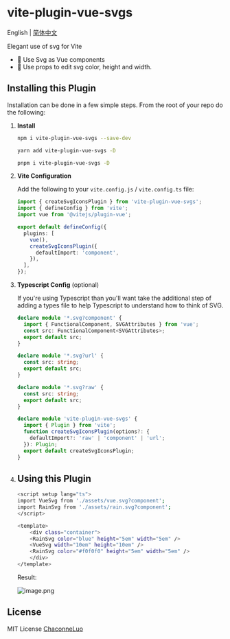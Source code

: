 # vite-plugin-vue-svgs

English | [简体中文](README.zh-CN.md)

Elegant use of svg for Vite

- 🌟 Use Svg as Vue components
- 🌈 Use props to edit svg color, height and width.

## Installing this Plugin

Installation can be done in a few simple steps. From the root of your repo do the following:

1. **Install**

   ```bash
   npm i vite-plugin-vue-svgs --save-dev
   ```

   ```bash
   yarn add vite-plugin-vue-svgs -D
   ```

   ```bash
   pnpm i vite-plugin-vue-svgs -D
   ```

2. **Vite Configuration**

   Add the following to your `vite.config.js` / `vite.config.ts` file:

   ```ts
   import { createSvgIconsPlugin } from 'vite-plugin-vue-svgs';
   import { defineConfig } from 'vite';
   import vue from '@vitejs/plugin-vue';

   export default defineConfig({
     plugins: [
       vue(),
       createSvgIconsPlugin({
         defaultImport: 'component',
       }),
     ],
   });
   ```

3. **Typescript Config** (optional)

   If you're using Typescript than you'll want take the additional step of adding a types file to help Typescript to understand how to think of SVG.

   ```ts
   declare module '*.svg?component' {
     import { FunctionalComponent, SVGAttributes } from 'vue';
     const src: FunctionalComponent<SVGAttributes>;
     export default src;
   }

   declare module '*.svg?url' {
     const src: string;
     export default src;
   }

   declare module '*.svg?raw' {
     const src: string;
     export default src;
   }

   declare module 'vite-plugin-vue-svgs' {
     import { Plugin } from 'vite';
     function createSvgIconsPlugin(options?: {
       defaultImport?: 'raw' | 'component' | 'url';
     }): Plugin;
     export default createSvgIconsPlugin;
   }
   ```

4. ## Using this Plugin

   ```bash
   <script setup lang="ts">
   import VueSvg from './assets/vue.svg?component';
   import RainSvg from './assets/rain.svg?component';
   </script>

   <template>
       <div class="container">
       <RainSvg color="blue" height="5em" width="5em" />
       <VueSvg width="10em" height="10em" />
       <RainSvg color="#f0f0f0" height="5em" width="5em" />
       </div>
   </template>
   ```

   Result:

   ![image.png](https://s2.loli.net/2023/02/14/U3qNFJaS8Wxujpg.png)

## License

MIT License [ChaconneLuo](https://github.com/ChaconneLuo)
